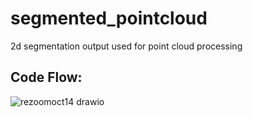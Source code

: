 # segmented_pointcloud
2d segmentation output used for point cloud processing

## Code Flow:

![rezoomoct14 drawio](https://user-images.githubusercontent.com/90351952/196471201-0480d573-4e8f-4c5e-8c86-a7c572bf95b3.png)
